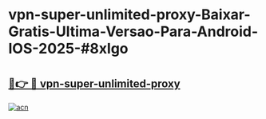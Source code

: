 # vpn-super-unlimited-proxy-Baixar-Gratis-Ultima-Versao-Para-Android-IOS-2025-#8xlgo

# <h2><a href="https://ainizakaria.my?title=vpn-super-unlimited-proxy&ref=24M">🔗👉 🔴 vpn-super-unlimited-proxy</a></h2>

[![acn](https://github.com/user-attachments/assets/0f9c940e-d8b0-45ae-aac7-cd30a18b3e1c)](https://ainizakaria.my?title=vpn-super-unlimited-proxy&ref=24M)

